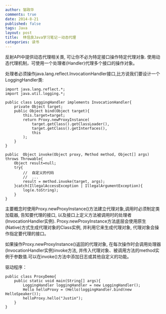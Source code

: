 ```yaml
---
author: 邹政华
comments: true
date: 2014-8-21
published: false 
tags: Java
layout: post
title:  林信良Java学习笔记－动态代理
categories: 读书 
---
```


反射API中提供动态代理相关类, 可让你不必为特定接口操作特定代理对象. 使用动态代理机制，可使用一个处理者(Handler)代理多个接口的操作对象。

处理者必须操作java.lang.reflect.InvocationHandler接口,比方说我们要设计一个LoggingHandler类:



	import java.lang.reflect.*;
	import java.util.logging.*;

	public class LoggingHandler implements InvocationHandler{
		private Object target;
		public Object bind(Object target){
			this.target=target;
			return Proxy.newProxyInstance(
				target.getClass().getClassLoader(),
				target.getClass().getInterfaces(),
				this
			);
		}
	}

	public  Object invoke(Object proxy, Method method, Object[] args) throws Throwable{
		Object result=null;
		try{
			//  自定义的代码
			//  ...
			result = method.invoke(target, args);
		}catch(IllegalAccessException | IllegalArgumentException){
			log(e.toString);
		} 
	} 

主要概念时使用Proxy.newProxyInstance()方法建立代理对象,调用时必须制定类加载器, 告知要代理的接口, 以及接口上定义方法被调用时的处理者(InvocationHandler实例). Proxy.newProxyInstance方法底层会使用原生(Native)方式生成代理对象的Class实例, 并利用它来生成代理对象, 代理对象会操作指定要代理的接口。

如果操作Proxy.newProxyInstance()返回的代理对象, 在每次操作时会调用处理器(InvocationHandler实例)invoke方法, 并传入代理对象、被调用方法的method实例于参数值.可以在invoke()方法中添加日志或其他自定义的功能。

驱动程序：

	public class ProxyDemo{
		public static void main(String[] args){
			LoggingHandler loggingHandler = new LoggingHandler();
			Hello helloProxy = (Hello)loggingHandler.bind(new HelloSpeaker());
			helloProxy.hello("Justin");
		}
	}
